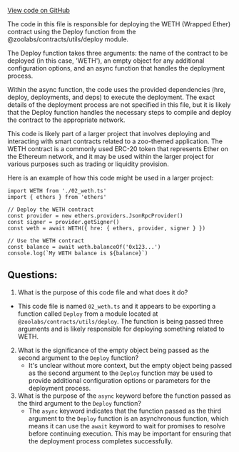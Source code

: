 [View code on GitHub](zoo-labs/zoo/blob/master/contracts/deploy/02_weth.ts)

The code in this file is responsible for deploying the WETH (Wrapped Ether) contract using the Deploy function from the @zoolabs/contracts/utils/deploy module. 

The Deploy function takes three arguments: the name of the contract to be deployed (in this case, 'WETH'), an empty object for any additional configuration options, and an async function that handles the deployment process. 

Within the async function, the code uses the provided dependencies (hre, deploy, deployments, and deps) to execute the deployment. The exact details of the deployment process are not specified in this file, but it is likely that the Deploy function handles the necessary steps to compile and deploy the contract to the appropriate network. 

This code is likely part of a larger project that involves deploying and interacting with smart contracts related to a zoo-themed application. The WETH contract is a commonly used ERC-20 token that represents Ether on the Ethereum network, and it may be used within the larger project for various purposes such as trading or liquidity provision. 

Here is an example of how this code might be used in a larger project:

```
import WETH from './02_weth.ts'
import { ethers } from 'ethers'

// Deploy the WETH contract
const provider = new ethers.providers.JsonRpcProvider()
const signer = provider.getSigner()
const weth = await WETH({ hre: { ethers, provider, signer } })

// Use the WETH contract
const balance = await weth.balanceOf('0x123...')
console.log(`My WETH balance is ${balance}`)
```
## Questions: 
 1. What is the purpose of this code file and what does it do?
   - This code file is named `02_weth.ts` and it appears to be exporting a function called `Deploy` from a module located at `@zoolabs/contracts/utils/deploy`. The function is being passed three arguments and is likely responsible for deploying something related to WETH.
2. What is the significance of the empty object being passed as the second argument to the `Deploy` function?
   - It's unclear without more context, but the empty object being passed as the second argument to the `Deploy` function may be used to provide additional configuration options or parameters for the deployment process.
3. What is the purpose of the `async` keyword before the function passed as the third argument to the `Deploy` function?
   - The `async` keyword indicates that the function passed as the third argument to the `Deploy` function is an asynchronous function, which means it can use the `await` keyword to wait for promises to resolve before continuing execution. This may be important for ensuring that the deployment process completes successfully.